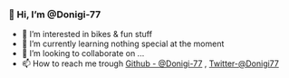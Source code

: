 ### 👋 Hi, I’m @Donigi-77

- 👀 I’m interested in bikes & fun stuff
- 🌱 I’m currently learning nothing special at the moment
- 💞️ I’m looking to collaborate on ...
- 📫 How to reach me trough  [Github - @Donigi-77](https://github.com/Donigi-77) ,  [Twitter-@Donigi77](https://twitter.com/@Donigi77)

<!---
Donigi-77/Donigi-77 is a ✨ special ✨ repository because its `README.md` (this file) appears on your GitHub profile.
You can click the Preview link to take a look at your changes.
--->
